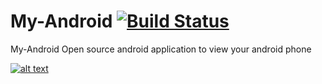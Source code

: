 My-Android [![Build Status](https://travis-ci.org/duvu/My-Android.svg)](https://travis-ci.org/duvu/My-Android)
====
My-Android
Open source android application to view your android phone


[logo]: https://play.google.com/intl/en_us/badges/images/apps/en-play-badge.png "Get it on Google Play"

[![alt text][logo]]("https://play.google.com/store/apps/details?id=mobile.myandroid&utm_source=global_co&utm_medium=prtnr&utm_content=Mar2515&utm_campaign=PartBadge&pcampaignid=MKT-AC-global-none-all-co-pr-py-PartBadges-Oct1515-1")
